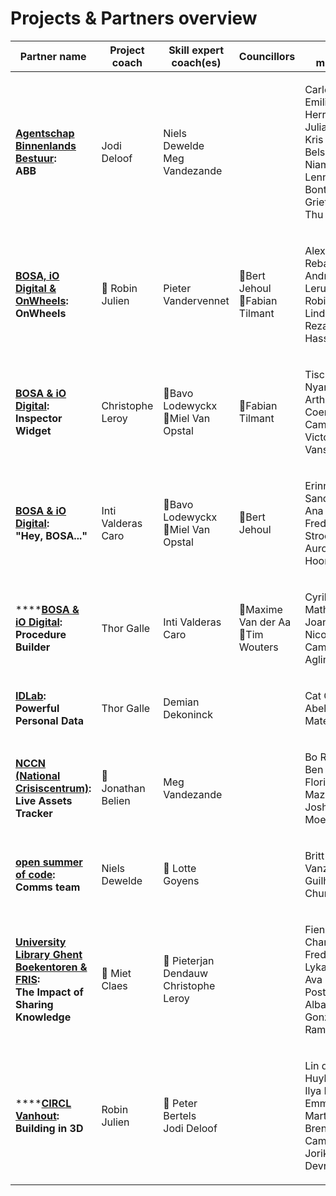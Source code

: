 # Projects & Partners overview

| Partner name                                                                                                                                                                                       | Project coach      | Skill expert coach(es)                          | Councillors                                 | Team members                                                                                                                      |
| -------------------------------------------------------------------------------------------------------------------------------------------------------------------------------------------------- | ------------------ | ----------------------------------------------- | ------------------------------------------- | --------------------------------------------------------------------------------------------------------------------------------- |
| <p><strong></strong><a href="abb.md"><strong>Agentschap Binnenlands Bestuur</strong></a><strong>:</strong> <br><strong>ABB</strong></p>                                                            | Jodi Deloof        | <p>Niels Dewelde<br>Meg Vandezande</p>          |                                             | <p>Carlos Emiliano Ruiz Herrera<br>Julia van der Kris Senne Bels<br>Niamh Byl<br>Lenny Bontenakel<br>Griet Beyens<br>Thu Pham</p> |
| <p><strong></strong><a href="onwheels.md"><strong>BOSA, iO Digital &#x26; OnWheels</strong></a><strong>:</strong> <br><strong>OnWheels</strong></p>                                                | 🤝 Robin Julien    | Pieter Vandervennet                             | <p>🤝Bert Jehoul<br>🤝Fabian Tilmant</p>    | <p>Alexander Rebai<br>Andrews Leruth<br>Robin van der Linde<br>Rezaul Hassan</p>                                                  |
| <p><strong></strong><a href="inspector-widget.md"><strong>BOSA &#x26; iO Digital</strong></a><strong>:</strong> <br><strong>Inspector Widget</strong></p>                                          | Christophe Leroy   | <p>🤝Bavo Lodewyckx <br>🤝Miel Van Opstal </p>  | 🤝Fabian Tilmant                            | <p>Tischa Nyanguile Arthur Coenen Camilla Frison<br>Victor Vansteenkiste</p>                                                      |
| <p><strong></strong><a href="hey-bosa.md"><strong>BOSA &#x26; iO Digital</strong></a><strong>:</strong> <br><strong>"Hey, BOSA..."</strong></p>                                                    | Inti Valderas Caro | <p>🤝Bavo Lodewyckx <br>🤝Miel Van Opstal </p>  | 🤝Bert Jehoul                               | <p>Erinn Van der Sande<br>Ana Gagua<br>Frederik Stroobandt<br>Aurore van Hoorebeke</p>                                            |
| ****[**BOSA & iO Digital**](procedure-builder.md)**: Procedure Builder**                                                                                                                           | Thor Galle         | Inti Valderas Caro                              | <p>🤝Maxime Van der Aa<br>🤝Tim Wouters</p> | <p>Cyrille Mathieu<br>Joanna Kalisz<br>Nicolay Camacho<br>Aglim Benli</p>                                                         |
| <p><strong></strong><a href="idlab.md"><strong>IDLab</strong></a><strong>:</strong><br><strong>Powerful Personal Data</strong></p>                                                                 | Thor Galle         | Demian Dekoninck                                |                                             | <p>Cat Catry<br>Abel de Bruijn<br>Matei Penca</p>                                                                                 |
| <p><strong></strong><a href="nccn.md"><strong>NCCN (National Crisiscentrum)</strong></a><strong>:</strong> <br><strong>Live Assets Tracker</strong></p>                                            | 🤝 Jonathan Belien | Meg Vandezande                                  |                                             | <p>Bo Robbrecht<br>Ben Stoffels<br>Florian Mazzeo<br>Joshua Moelmans</p>                                                          |
| <p><a href="osoc-comms.md"><strong>open summer of code</strong></a><strong>:</strong> <br><strong>Comms team</strong></p>                                                                          | Niels Dewelde      | 🤝 Lotte Goyens                                 |                                             | <p>Britt Vanzegbroeck<br>Guilherme Chuna</p>                                                                                      |
| <p><strong></strong><a href="fris-boekentoren.md"><strong>University Library Ghent Boekentoren &#x26; FRIS</strong></a><strong>:</strong> <br><strong>The Impact of Sharing Knowledge</strong></p> | 🤝 Miet Claes      | <p>🤝 Pieterjan Dendauw<br>Christophe Leroy</p> |                                             | <p>Fien Goeman<br>Chanel Frederix<br>Lyka Cabatay<br>Ava (Beatrice) Postelnicu Alba Lopez Gonzalez<br>Raman Talwar</p>            |
| ****[**CIRCL Vanhout**](CIRCL-Vanhout.md)**: Building in 3D**                                                                                                                                      | Robin Julien       | <p>🤝 Peter Bertels<br>Jodi Deloof</p>          |                                             | <p>Lin de Huybrecht<br>Ilya Plyusnin<br>Emmeline Martens<br>Brent van Camp<br>Jorik Devreese</p>                                  |

